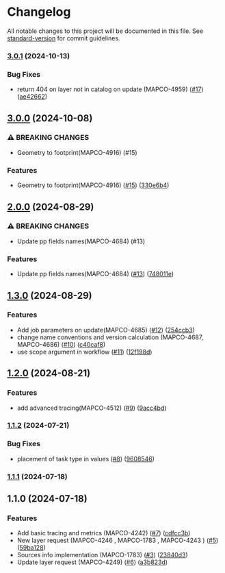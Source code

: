 # Changelog

All notable changes to this project will be documented in this file. See [standard-version](https://github.com/conventional-changelog/standard-version) for commit guidelines.

### [3.0.1](https://github.com/MapColonies/ingestion-trigger/compare/v3.0.0...v3.0.1) (2024-10-13)


### Bug Fixes

* return 404 on layer not in catalog on update (MAPCO-4959) ([#17](https://github.com/MapColonies/ingestion-trigger/issues/17)) ([ae42662](https://github.com/MapColonies/ingestion-trigger/commit/ae42662b74f7c18f2f433e120a4faedbd8b6ed7e))

## [3.0.0](https://github.com/MapColonies/ingestion-trigger/compare/v2.0.0...v3.0.0) (2024-10-08)


### ⚠ BREAKING CHANGES

* Geometry to footprint(MAPCO-4916) (#15)

### Features

* Geometry to footprint(MAPCO-4916) ([#15](https://github.com/MapColonies/ingestion-trigger/issues/15)) ([330e6b4](https://github.com/MapColonies/ingestion-trigger/commit/330e6b4f07bb530dff67cdca512c2e23282e39ae))

## [2.0.0](https://github.com/MapColonies/ingestion-trigger/compare/v1.3.0...v2.0.0) (2024-08-29)


### ⚠ BREAKING CHANGES

* Update pp fields names(MAPCO-4684) (#13)

### Features

* Update pp fields names(MAPCO-4684) ([#13](https://github.com/MapColonies/ingestion-trigger/issues/13)) ([748011e](https://github.com/MapColonies/ingestion-trigger/commit/748011eb3585efca32b04911230e14750581e00b))

## [1.3.0](https://github.com/MapColonies/ingestion-trigger/compare/v1.2.0...v1.3.0) (2024-08-29)


### Features

* Add job parameters on update(MAPCO-4685) ([#12](https://github.com/MapColonies/ingestion-trigger/issues/12)) ([254ccb3](https://github.com/MapColonies/ingestion-trigger/commit/254ccb3749b3f86c96a78bc8b80858878a2fdc92))
* change name conventions and version calculation (MAPCO-4687, MAPCO-4686) ([#10](https://github.com/MapColonies/ingestion-trigger/issues/10)) ([c40caf8](https://github.com/MapColonies/ingestion-trigger/commit/c40caf8a7477009c89598a4642c31bf6349ae392))
* use scope argument in workflow ([#11](https://github.com/MapColonies/ingestion-trigger/issues/11)) ([12f198d](https://github.com/MapColonies/ingestion-trigger/commit/12f198d1e1f3a38ffabaa7ebfff43b086ea9fd68))

## [1.2.0](https://github.com/MapColonies/ingestion-trigger/compare/v1.1.2...v1.2.0) (2024-08-21)


### Features

* add advanced tracing(MAPCO-4512) ([#9](https://github.com/MapColonies/ingestion-trigger/issues/9)) ([9acc4bd](https://github.com/MapColonies/ingestion-trigger/commit/9acc4bd570ebd3a782afaaf7879c88e7a1c4016b))

### [1.1.2](https://github.com/MapColonies/ingestion-trigger/compare/v1.1.1...v1.1.2) (2024-07-21)


### Bug Fixes

* placement of task type in values ([#8](https://github.com/MapColonies/ingestion-trigger/issues/8)) ([9608546](https://github.com/MapColonies/ingestion-trigger/commit/96085461c8d6ac841a6c2c79fae2ca138936d076))

### [1.1.1](https://github.com/MapColonies/ingestion-trigger/compare/v1.1.0...v1.1.1) (2024-07-18)

## 1.1.0 (2024-07-18)


### Features

* Add basic tracing and metrics (MAPCO-4242) ([#7](https://github.com/MapColonies/ingestion-trigger/issues/7)) ([cdfcc3b](https://github.com/MapColonies/ingestion-trigger/commit/cdfcc3b2da4ab1b8b3359a2aa0879f0c486dfe22))
* New layer request (MAPCO-4246 , MAPCO-1783 , MAPCO-4243 ) ([#5](https://github.com/MapColonies/ingestion-trigger/issues/5)) ([59ba128](https://github.com/MapColonies/ingestion-trigger/commit/59ba12877224f3137d8bd723f4c22cc716225373))
* Sources info implementation (MAPCO-1783) ([#3](https://github.com/MapColonies/ingestion-trigger/issues/3)) ([23840d3](https://github.com/MapColonies/ingestion-trigger/commit/23840d31d7cd7b27b32ccc1239bd9adf48050d11))
* Update layer request (MAPCO-4249) ([#6](https://github.com/MapColonies/ingestion-trigger/issues/6)) ([a3b823d](https://github.com/MapColonies/ingestion-trigger/commit/a3b823d4f75d79570649ef643f1570cfcba4549d))
